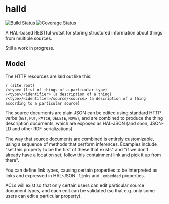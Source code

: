 # halld

[![Build Status](https://travis-ci.org/ox-it/halld.png?branch=master)](https://travis-ci.org/ox-it/halld) [![Coverage Status](https://coveralls.io/repos/ox-it/halld/badge.png?branch=master)](https://coveralls.io/r/ox-it/halld?branch=master)

A HAL-based RESTful wotsit for storing structured information about things from multiple sources.

Still a work in progress.

## Model

The HTTP resources are laid out like this:

    / (site root)
    /<type> (list of things of a particular type)
    /<type>/<identifier> (a description of a thing)
    /<type>/<identifier>/source/<source> (a description of a thing according to a particular source)

The source documents are plain JSON can be edited using standard HTTP verbs (`GET`, `PUT`, `PATCH`, `DELETE`, `MOVE`), and are combined to produce the thing description documents, which are exposed as HAL-JSON (and soon, JSON-LD and other RDF serializations).

The way that source documents are combined is entirely customizable, using a sequence of methods that perform inferences. Examples include "set this property to be the first of these that exists" and "if we don't already have a location set, follow this containment link and pick it up from there".

You can define link types, causing certain properties to be interpreted as links and expressed in HAL-JSON `_links` and `_embedded` properties.

ACLs will exist so that only certain users can edit particular source document types, and each edit can be validated (so that e.g. only some users can edit a particular property).

